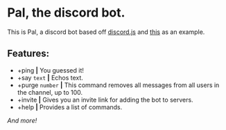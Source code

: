# Pal, the discord bot.
This is Pal, a discord bot based off <a href="https://github.com/hydrabolt/discord.js/">discord.js</a> and <a href="https://gist.github.com/eslachance/3349734a98d30011bb202f47342601d3">this</a> as an example.

## Features:
- +ping **|** You guessed it!
- +say ```text``` **|** Echos text.
- +purge ```number``` **|** This command removes all messages from all users in the channel, up to 100.
- +invite **|** Gives you an invite link for adding the bot to servers.
- +help **|** Provides a list of commands.

_And more!_
